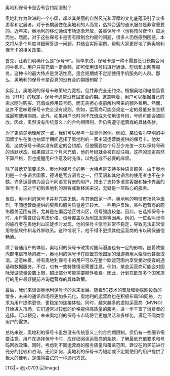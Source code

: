 奥地利保号卡是否有合约期限制？

奥地利作为欧洲的一个小国，却以其美丽的自然风光和深厚的文化底蕴吸引了众多游客和定居者。对于长期居住在奥地利的人而言，选择合适的通讯服务是非常重要的。近年来，奥地利的移动通信市场逐渐开放，各类保号卡（也称预付费卡）应运而生。然而，对于这些保号卡是否有限制合约期的问题，很多人仍然感到困惑。本文将从多个角度详细解答这一问题，并结合实际案例，帮助大家更好地了解奥地利保号卡的相关政策。

首先，让我们明确什么是“保号卡”。简单来说，保号卡是一种不需要签订长期合同的手机卡。用户只需充值一定金额，即可使用该号码进行通话、短信和上网等服务。这种卡的最大特点是灵活性高，适合短期或不定期使用手机服务的人群。那么，奥地利的保号卡是否真的没有合约期限制呢？

实际上，奥地利的保号卡政策较为宽松，但并非完全无约束。根据奥地利电信监管局（RTR）的规定，保号卡通常没有固定合约期。这意味着，用户可以根据自己的需求随时购买、充值或停用该号码，而无需担心提前解约带来的额外费用。然而，这并不意味着保号卡完全没有规则。例如，运营商可能会规定一定的最低充值金额或最短使用期限。此外，如果用户长时间不充值或未使用该号码，号码可能会被回收。因此，虽然没有传统意义上的合约期限制，但仍需遵守运营商的具体条款。

为了更清楚地理解这一点，我们可以参考一些具体案例。例如，某位名叫李明的中国留学生在维也纳留学期间选择了奥地利的一家主流运营商提供的保号卡。他发现，这款保号卡确实没有固定的合约期，但他需要每个月至少充值一次以保持号码的活跃状态。如果超过三个月未充值，他的号码就会被自动注销。这样的规定虽然不算严格，但也提醒用户注意及时充值，以免造成不必要的麻烦。

除了最低充值要求外，奥地利保号卡的另一大特点是支持多种语言服务。由于奥地利是一个多语言国家，德语是官方语言之一，但英语和其他语言的使用者也不在少数。许多运营商为迎合不同语言背景的用户，推出了支持多语言客服和操作界面的保号卡。这对于初到奥地利的游客或新移民来说，无疑是一项贴心的服务。

当然，奥地利的保号卡并非完美无缺。与其他国家一样，奥地利的电信市场竞争激烈，不同运营商提供的资费和服务质量差异较大。一些用户反映，某些运营商的网络覆盖范围有限，尤其是在偏远地区或山区，信号强度较差。因此，在选择保号卡时，用户需要综合考虑价格、信号覆盖以及附加服务等因素。例如，一位名叫张伟的旅行者在奥地利山区徒步时发现，他的保号卡信号非常不稳定，导致无法正常使用导航软件和与外界联系。这种情况下，他不得不更换其他运营商的卡以确保通信畅通。

除了普通用户的体验，奥地利的保号卡政策对国际漫游也有一定的影响。随着欧盟内部电信市场的统一，奥地利的保号卡在欧盟其他国家的漫游费用大幅降低甚至取消。这意味着，持有奥地利保号卡的用户可以在整个欧盟范围内享受相对便宜的通话和数据服务。不过，也有一些特殊情况需要注意。例如，某些运营商可能会对国际漫游流量设置上限，超出部分可能需要额外收费。因此，计划在欧盟多个国家旅行的用户最好提前咨询运营商的具体政策。

最后，我们来谈谈奥地利保号卡的未来发展。随着5G技术的普及和物联网设备的增多，未来的通讯市场将更加多元化。奥地利的运营商也在积极布局5G网络，力求为用户提供更快、更稳定的连接体验。同时，越来越多的虚拟运营商（MVNO）开始进入市场，它们通常以较低的价格提供高质量的服务，进一步丰富了消费者的选择。可以预见，未来奥地利的保号卡市场将会更加灵活和多样化，满足不同类型用户的需求。

总结来说，奥地利的保号卡虽然没有传统意义上的合约期限制，但仍有一些细节需要注意。用户在选择保号卡时，应仔细阅读运营商的条款，了解最低充值要求和号码回收政策。同时，考虑到不同运营商的服务质量和覆盖范围，建议在购买前进行充分的比较和咨询。无论如何，奥地利的保号卡为短期或不定期使用的用户提供了极大的便利，是值得尝试的一种通讯方式。

[TG💪+ @jx0703 ![Image](https://github.com/user-attachments/assets/dbca1d08-cadb-493c-b0ec-ad6f7a83f270)]